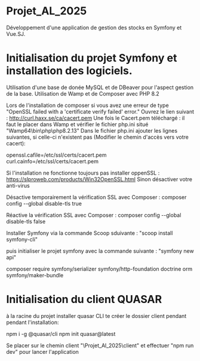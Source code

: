 # Projet_AL_2025
Développement d'une application de gestion des stocks en Symfony et Vue.SJ.

# Initialisation du projet Symfony et installation des logiciels.

Utilisation d'une base de donée MySQL et de DBeaver pour l'aspect gestion de la base.
Utilisation de Wamp et de Composer avec PHP 8.2

Lors de l'installation de composer si vous avez une erreur de type "OpenSSL failed with a 'certificate verify failed' error."
Ouvrez le lien suivant : http://curl.haxx.se/ca/cacert.pem 
Une fois le Cacert.pem téléchargé : il faut le placer dans Wamp et vérifier le fichier php.ini situé "Wamp64\bin\php\php8.2.13\"
Dans le fichier php.ini ajouter les lignes suivantes, si celle-ci n'existent pas (Modifier le chemin d'accès vers votre cacert): 

openssl.cafile=/etc/ssl/certs/cacert.pem
curl.cainfo=/etc/ssl/certs/cacert.pem

Si l'installation ne fonctionne toujours pas installer oppenSSL : https://slproweb.com/products/Win32OpenSSL.html
Sinon désactiver votre anti-virus

Désactive temporairement la vérification SSL avec Composer :
composer config --global disable-tls true

Réactive la vérification SSL avec Composer :
composer config --global disable-tls false

Installer Symfony via la commande Scoop sduivante : "scoop install symfony-cli"

puis initialiser le projet symfony avec la commande suivante : "symfony new api"

composer require symfony/serializer symfony/http-foundation doctrine orm symfony/maker-bundle

# Initialisation du client QUASAR

à la racine du projet installer quasar CLI te créer le dossier client pendant pendant l'installation: 

npm i -g @quasar/cli
npm init quasar@latest

Se placer sur le chemin client "\Projet_Al_2025\client" et effectuer "npm run dev" pour lancer l'application